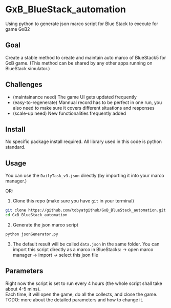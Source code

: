 # GxB_BlueStack_automation

Using python to generate json marco script for Blue Stack to execute for game GxB2

## Goal

Create a stable method to create and maintain auto marco of BlueStack5 for GxB game. (This method can be shared by any other apps running on BlueStack simulator.)

## Challenges

- (maintainance need) The game UI gets updated frequently
- (easy-to-regenerate) Mannual record has to be perfect in one run, you also need to make sure it covers different situations and responses
- (scale-up need) New functionalities frequently added

## Install

No specific package install required. All library used in this code is python standard.

## Usage

You can use the `DailyTask_v3.json` directly (by importing it into your marco manager.)

OR:

1. Clone this repo (make sure you have `git` in your terminal)

```bash
git clone https://github.com/tobyatgithub/GxB_BlueStack_automation.git
cd GxB_BlueStack_automation
```

2. Generate the json marco script

```bash
python jsonGenerator.py
```

3. The default result will be called `data.json` in the same folder. You can import this script directly as a marco in BlueStacks:
   -> open marco manager -> import -> select this json file

## Parameters

Right now the script is set to run every 4 hours (the whole script shall take about 4-5 mins).  
Each time, it will open the game, do all the collects, and close the game.  
TODO: more about the detailed parameters and how to change it.
